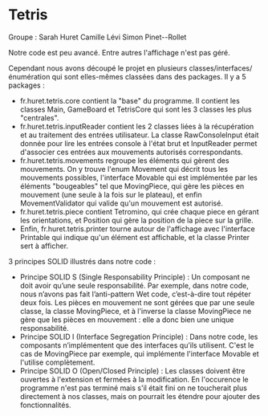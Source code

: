 # Tetris
Groupe : 
Sarah Huret 
Camille Lévi
Simon Pinet--Rollet


Notre code est peu avancé. Entre autres l'affichage n'est pas géré.

Cependant nous avons découpé le projet en plusieurs classes/interfaces/énumération qui sont elles-mêmes classées dans des packages. 
Il y a 5 packages : 
- fr.huret.tetris.core contient la "base" du programme. Il contient les classes Main, GameBoard et TetrisCore qui sont les 3 classes les 
plus "centrales". 
- fr.huret.tetris.inputReader contient les 2 classes liées à la récupération et au traitement des entrées utilisateur. La classe 
RawConsoleInput était donnée pour lire les entrées console à l'état brut et InputReader permet d'associer ces entrées aux mouvements 
autorisés correspondants.
- fr.huret.tetris.movements regroupe les éléments qui gèrent des mouvements. On y trouve l'enum Movement qui décrit tous les mouvements 
possibles, l'interface Movable qui est implémentée par les éléments "bougeables" tel que MovingPiece, qui gère les pièces en mouvement
(une seule à la fois sur le plateau), et enfin MovementValidator qui valide qu'un mouvement est autorisé.
- fr.huret.tetris.piece contient Tetromino, qui crée chaque piece en gérant les orientations, et Position qui gère la position de la piece 
sur la grille.
- Enfin, fr.huret.tetris.printer tourne autour de l'affichage avec l'interface Printable qui indique qu'un élément est affichable, et 
la classe Printer sert à afficher. 




3 principes SOLID illustrés dans notre code :

- Principe SOLID S (Single Responsability Principle) : Un composant ne doit avoir qu’une seule responsabilité. Par exemple, dans notre code, nous n’avons pas fait l’anti-pattern Wet code, c’est-à-dire tout répéter deux fois. Les pièces en mouvement ne sont gérées que par une seule classe, la classe MovingPiece, et à l'inverse la classe MovingPiece ne gère que les pièces en mouvement : elle a donc bien une unique responsabilité.
- Principe SOLID I (Interface Segregation Principle) : Dans notre code, les composants n’implémentent que des interfaces qu’ils utilisent. C'est le cas de MovingPiece par exemple, qui implémente l'interface Movable et l'utilise complètement.
- Principe SOLID O (Open/Closed Principle) : Les classes doivent être ouvertes à l'extension et fermées à la modification. En l'occurence le programme n'est pas terminé mais s'il était fini on ne toucherait plus directement à nos classes, mais on pourrait les étendre pour ajouter des fonctionnalités.
